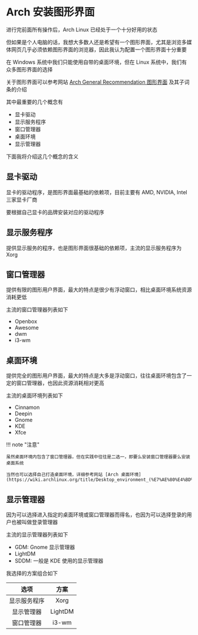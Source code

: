 # Arch 安装图形界面

进行完前面所有操作后，Arch Linux 已经处于一个十分好用的状态

但如果是个人电脑的话，我想大多数人还是希望有一个图形界面，尤其是浏览多媒体网页几乎必须依赖图形界面的浏览器，因此我认为配置一个图形界面十分重要

在 Windows 系统中我们只能使用自带的桌面环境，但在 Linux 系统中，我们有众多图形界面的选择

关于图形界面可以参考网站 [Arch General Recommendation 图形界面](https://wiki.archlinux.org/title/General_recommendations_(%E7%AE%80%E4%BD%93%E4%B8%AD%E6%96%87)#%E5%9B%BE%E5%BD%A2%E7%95%8C%E9%9D%A2) 及其子词条的介绍

其中最重要的几个概念有

- 显卡驱动
- 显示服务程序
- 窗口管理器
- 桌面环境
- 显示管理器

下面我将介绍这几个概念的含义

## 显卡驱动

显卡的驱动程序，是图形界面最基础的依赖项，目前主要有 AMD, NVIDIA, Intel 三家显卡厂商

要根据自己显卡的品牌安装对应的驱动程序

## 显示服务程序

提供显示服务的程序，也是图形界面很基础的依赖项，主流的显示服务程序为 Xorg

## 窗口管理器

提供有限的图形用户界面，最大的特点是很少有浮动窗口，相比桌面环境系统资源消耗更低

主流的窗口管理器列表如下

- Openbox
- Awesome
- dwm
- i3-wm

## 桌面环境

提供完全的图形用户界面，最大的特点是大多是浮动窗口，往往桌面环境包含了一定的窗口管理器，也因此资源消耗相对更高

主流的桌面环境列表如下

- Cinnamon
- Deepin
- Gnome
- KDE
- Xfce

!!! note "注意"
    
    虽然桌面环境内包含了窗口管理器，但在实践中往往是二选一，即要么安装窗口管理器要么安装桌面系统

    当然也可以选择自己打造桌面环境，详细参考网站 [Arch 桌面环境](https://wiki.archlinux.org/title/Desktop_environment_(%E7%AE%80%E4%BD%93%E4%B8%AD%E6%96%87)#%E8%87%AA%E5%B7%B1%E6%89%93%E9%80%A0%E6%A1%8C%E9%9D%A2%E7%8E%AF%E5%A2%83)

## 显示管理器

因为可以选择进入指定的桌面环境或窗口管理器而得名，也因为可以选择登录的用户也被叫做登录管理器

主流的显示管理器列表如下

- GDM: Gnome 显示管理器
- LightDM
- SDDM: 一般是 KDE 使用的显示管理器

我选择的方案组合如下

| 选项         | 方案    |
| :----------: | :-----: |
| 显示服务程序 | Xorg    |
| 显示管理器   | LightDM |
| 窗口管理器   | i3-wm   |
